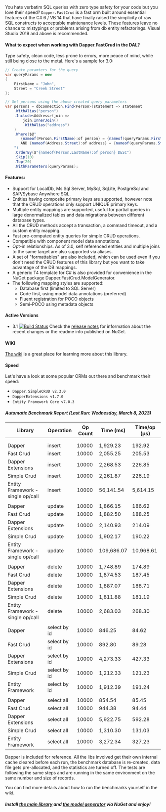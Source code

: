 You hate verbatim SQL queries with zero type safety for your code but you love their speed? ``Dapper.FastCrud`` is a fast orm built around essential features of the C# 6 / VB 14 that have finally raised the simplicity of raw SQL constructs to acceptable maintenance levels. These features leave no chance to mistypings or problems arising from db entity refactorings.
Visual Studio 2019 and above is recommended. 

#### What to expect when working with Dapper.FastCrud in the DAL? 
Type safety, clean code, less prone to errors, more peace of mind, while still being close to the metal. Here's a sample for 3.0:
```csharp
// Create paramters for the query
var queryParams = new 
{
    FirstName = "John",
    Street = "Creek Street"
};

// Get persons using the above created query parameters
var persons = dbConnection.Find<Person>(statement => statement
    .WithAlias("person")
    .Include<Address>(join =>
		join.InnerJoin()
		.WithAlias("address")
	)
	.Where($@"
       {nameof(Person.FirstName):of person} = {nameof(queryParams.FirstName):P} 
       AND {nameof(Address.Street):of address} = {nameof(queryParams.Street):P}
	")
	.OrderBy($"{nameof(Person.LastName):of person} DESC")  
    .Skip(10)
    .Top(20)
    .WithParameters(queryParams);
```

#### Features:
- Support for LocalDb, Ms Sql Server, MySql, SqLite, PostgreSql and SAP/Sybase Anywhere SQL.
- Entities having composite primary keys are supported, however note that the CRUD operations only support UNIQUE primary keys.
- Multiple entity mappings are supported, useful for partial queries in large denormalized tables and data migrations between different database types.
- All the CRUD methods accept a transaction, a command timeout, and a custom entity mapping.
- Fast pre-computed entity queries for simple CRUD operations.
- Compatible with component model data annotations.
- Opt-in relationships. As of 3.0, self referenced entities and multiple joins to the same target are also supported via aliases.
- A set of "formattables" are also included, which can be used even if you don't need the CRUD features of this library but you want to take advantage of the DB mappings.
- A generic T4 template for C# is also provided for convenience in the NuGet package Dapper.FastCrud.ModelGenerator.
- The following mapping styles are supported:
  - Database first (limited to SQL Server)
  - Code first, using model data annotations (preferred)
  - Fluent registration for POCO objects
  - Semi-POCO using metadata objects


#### Active Versions
- 3.1 [![Build Status](https://moonstorm.visualstudio.com/FastCrud/_apis/build/status/Release%20Branch%20Build%20Pipeline?repoName=MoonStorm%2FFastCrud&branchName=release)](https://moonstorm.visualstudio.com/FastCrud/_build/latest?definitionId=10&repoName=MoonStorm%2FFastCrud&branchName=release)
Check the [release notes](https://github.com/MoonStorm/FastCrud/wiki/Release-notes) for information about the recent changes or the readme info published on NuGet. 

#### WIKI
[The wiki](https://github.com/MoonStorm/FastCrud/wiki) is a great place for learning more about this library.


#### Speed
Let's have a look at some popular ORMs out there and benchmark their speed:  

- ``Dapper.SimpleCRUD v2.3.0``
- ``DapperExtensions v1.7.0 ``
- ``Entity Framework Core v7.0.3`` 

##### Automatic Benchmark Report (Last Run: Wednesday, March 8, 2023)

|  Library   |  Operation | Op Count |Time (ms) | Time/op (μs) |
|------------|------------|----------|----------|--------------|
| <a name="new_entry_marker"/> |
||||||
| Dapper | insert | 10000 | 1,929.23 | 192.92 |
| Fast Crud | insert | 10000 | 2,055.25 | 205.53 |
| Dapper Extensions | insert | 10000 | 2,268.53 | 226.85 |
| Simple Crud | insert | 10000 | 2,261.87 | 226.19 |
| Entity Framework - single op/call | insert | 10000 | 56,141.54 | 5,614.15 |
||||||
| Dapper | update | 10000 | 1,866.15 | 186.62 |
| Fast Crud | update | 10000 | 1,882.50 | 188.25 |
| Dapper Extensions | update | 10000 | 2,140.93 | 214.09 |
| Simple Crud | update | 10000 | 1,902.17 | 190.22 |
| Entity Framework - single op/call | update | 10000 | 109,686.07 | 10,968.61 |
||||||
| Dapper | delete | 10000 | 1,748.89 | 174.89 |
| Fast Crud | delete | 10000 | 1,874.53 | 187.45 |
| Dapper Extensions | delete | 10000 | 1,887.07 | 188.71 |
| Simple Crud | delete | 10000 | 1,811.88 | 181.19 |
| Entity Framework - single op/call | delete | 10000 | 2,683.03 | 268.30 |
||||||
| Dapper | select by id | 10000 | 846.25 | 84.62 |
| Fast Crud | select by id | 10000 | 892.80 | 89.28 |
| Dapper Extensions | select by id | 10000 | 4,273.33 | 427.33 |
| Simple Crud | select by id | 10000 | 1,212.33 | 121.23 |
| Entity Framework | select by id | 10000 | 1,912.39 | 191.24 |
||||||
| Dapper | select all | 10000 | 854.54 | 85.45 |
| Fast Crud | select all | 10000 | 944.38 | 94.44 |
| Dapper Extensions | select all | 10000 | 5,922.75 | 592.28 |
| Simple Crud | select all | 10000 | 1,310.30 | 131.03 |
| Entity Framework | select all | 10000 | 3,272.34 | 327.23 |

Dapper is included for reference. All the libs involved get their own internal cache cleared before each run, the benchmark database is re-created, data file gets pre-allocated, and the statistics are turned off.
The tests are following the same steps and are running in the same environment on the same number and size of records.

You can find more details about how to run the benchmarks yourself in the wiki.

##### Install [the main library](https://www.nuget.org/packages/Dapper.FastCrud/) and [the model generator](https://www.nuget.org/packages/Dapper.FastCrud.ModelGenerator/) via NuGet and enjoy!

